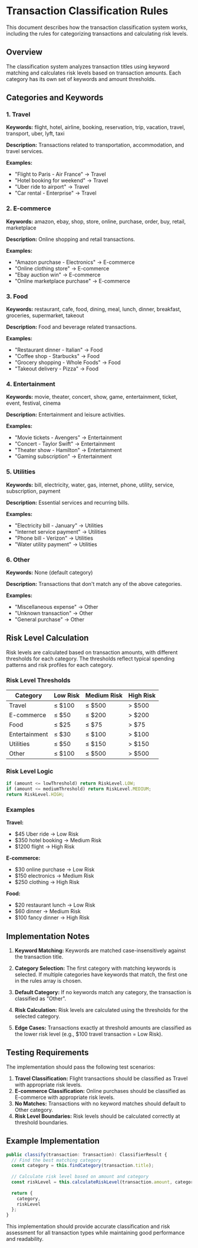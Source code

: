 # Transaction Classification Rules

This document describes how the transaction classification system works, including the rules for categorizing transactions and calculating risk levels.

## Overview

The classification system analyzes transaction titles using keyword matching and calculates risk levels based on transaction amounts. Each category has its own set of keywords and amount thresholds.

## Categories and Keywords

### 1. Travel
**Keywords:** flight, hotel, airline, booking, reservation, trip, vacation, travel, transport, uber, lyft, taxi

**Description:** Transactions related to transportation, accommodation, and travel services.

**Examples:**
- "Flight to Paris - Air France" → Travel
- "Hotel booking for weekend" → Travel
- "Uber ride to airport" → Travel
- "Car rental - Enterprise" → Travel

### 2. E-commerce
**Keywords:** amazon, ebay, shop, store, online, purchase, order, buy, retail, marketplace

**Description:** Online shopping and retail transactions.

**Examples:**
- "Amazon purchase - Electronics" → E-commerce
- "Online clothing store" → E-commerce
- "Ebay auction win" → E-commerce
- "Online marketplace purchase" → E-commerce

### 3. Food
**Keywords:** restaurant, cafe, food, dining, meal, lunch, dinner, breakfast, groceries, supermarket, takeout

**Description:** Food and beverage related transactions.

**Examples:**
- "Restaurant dinner - Italian" → Food
- "Coffee shop - Starbucks" → Food
- "Grocery shopping - Whole Foods" → Food
- "Takeout delivery - Pizza" → Food

### 4. Entertainment
**Keywords:** movie, theater, concert, show, game, entertainment, ticket, event, festival, cinema

**Description:** Entertainment and leisure activities.

**Examples:**
- "Movie tickets - Avengers" → Entertainment
- "Concert - Taylor Swift" → Entertainment
- "Theater show - Hamilton" → Entertainment
- "Gaming subscription" → Entertainment

### 5. Utilities
**Keywords:** bill, electricity, water, gas, internet, phone, utility, service, subscription, payment

**Description:** Essential services and recurring bills.

**Examples:**
- "Electricity bill - January" → Utilities
- "Internet service payment" → Utilities
- "Phone bill - Verizon" → Utilities
- "Water utility payment" → Utilities

### 6. Other
**Keywords:** None (default category)

**Description:** Transactions that don't match any of the above categories.

**Examples:**
- "Miscellaneous expense" → Other
- "Unknown transaction" → Other
- "General purchase" → Other

## Risk Level Calculation

Risk levels are calculated based on transaction amounts, with different thresholds for each category. The thresholds reflect typical spending patterns and risk profiles for each category.

### Risk Level Thresholds

| Category | Low Risk | Medium Risk | High Risk |
|----------|----------|-------------|-----------|
| Travel | ≤ $100 | ≤ $500 | > $500 |
| E-commerce | ≤ $50 | ≤ $200 | > $200 |
| Food | ≤ $25 | ≤ $75 | > $75 |
| Entertainment | ≤ $30 | ≤ $100 | > $100 |
| Utilities | ≤ $50 | ≤ $150 | > $150 |
| Other | ≤ $100 | ≤ $500 | > $500 |

### Risk Level Logic

```typescript
if (amount <= lowThreshold) return RiskLevel.LOW;
if (amount <= mediumThreshold) return RiskLevel.MEDIUM;
return RiskLevel.HIGH;
```

### Examples

**Travel:**
- $45 Uber ride → Low Risk
- $350 hotel booking → Medium Risk
- $1200 flight → High Risk

**E-commerce:**
- $30 online purchase → Low Risk
- $150 electronics → Medium Risk
- $250 clothing → High Risk

**Food:**
- $20 restaurant lunch → Low Risk
- $60 dinner → Medium Risk
- $100 fancy dinner → High Risk

## Implementation Notes

1. **Keyword Matching:** Keywords are matched case-insensitively against the transaction title.

2. **Category Selection:** The first category with matching keywords is selected. If multiple categories have keywords that match, the first one in the rules array is chosen.

3. **Default Category:** If no keywords match any category, the transaction is classified as "Other".

4. **Risk Calculation:** Risk levels are calculated using the thresholds for the selected category.

5. **Edge Cases:** Transactions exactly at threshold amounts are classified as the lower risk level (e.g., $100 travel transaction = Low Risk).

## Testing Requirements

The implementation should pass the following test scenarios:

1. **Travel Classification:** Flight transactions should be classified as Travel with appropriate risk levels.
2. **E-commerce Classification:** Online purchases should be classified as E-commerce with appropriate risk levels.
3. **No Matches:** Transactions with no keyword matches should default to Other category.
4. **Risk Level Boundaries:** Risk levels should be calculated correctly at threshold boundaries.

## Example Implementation

```typescript
public classify(transaction: Transaction): ClassifierResult {
  // Find the best matching category
  const category = this.findCategory(transaction.title);
  
  // Calculate risk level based on amount and category
  const riskLevel = this.calculateRiskLevel(transaction.amount, category);
  
  return {
    category,
    riskLevel
  };
}
```

This implementation should provide accurate classification and risk assessment for all transaction types while maintaining good performance and readability.
